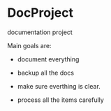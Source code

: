 # DocProject
documentation project

Main goals are:
* document everything
* backup all the docs
* make sure everthing is clear.

* process all the items carefully
